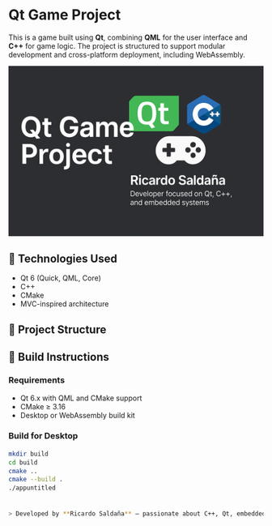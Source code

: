 # Qt Game Project

This is a game built using **Qt**, combining **QML** for the user interface and **C++** for game logic. The project is structured to support modular development and cross-platform deployment, including WebAssembly.

![Qt Game Project Banner](assets/banner.png)

## 🧰 Technologies Used

- Qt 6 (Quick, QML, Core)
- C++
- CMake
- MVC-inspired architecture

## 📁 Project Structure


## 🚀 Build Instructions

### Requirements

- Qt 6.x with QML and CMake support
- CMake ≥ 3.16
- Desktop or WebAssembly build kit

### Build for Desktop

```bash
mkdir build
cd build
cmake ..
cmake --build .
./appuntitled


> Developed by **Ricardo Saldaña** – passionate about C++, Qt, embedded systems and cross-platform development.

